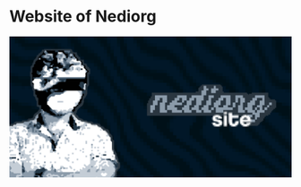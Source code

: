 # Website of Nediorg
![image](https://github.com/Nediorg/nediorg.github.io/blob/main/github/photo.png?raw=true)

